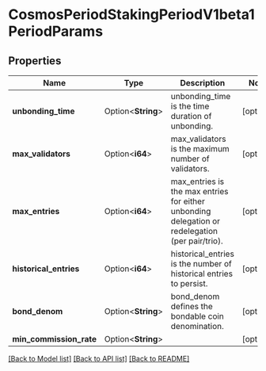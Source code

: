 # CosmosPeriodStakingPeriodV1beta1PeriodParams

## Properties

Name | Type | Description | Notes
------------ | ------------- | ------------- | -------------
**unbonding_time** | Option<**String**> | unbonding_time is the time duration of unbonding. | [optional]
**max_validators** | Option<**i64**> | max_validators is the maximum number of validators. | [optional]
**max_entries** | Option<**i64**> | max_entries is the max entries for either unbonding delegation or redelegation (per pair/trio). | [optional]
**historical_entries** | Option<**i64**> | historical_entries is the number of historical entries to persist. | [optional]
**bond_denom** | Option<**String**> | bond_denom defines the bondable coin denomination. | [optional]
**min_commission_rate** | Option<**String**> |  | [optional]

[[Back to Model list]](../README.md#documentation-for-models) [[Back to API list]](../README.md#documentation-for-api-endpoints) [[Back to README]](../README.md)



